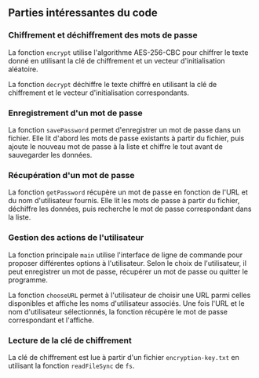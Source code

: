 ## Parties intéressantes du code

### Chiffrement et déchiffrement des mots de passe

La fonction `encrypt` utilise l'algorithme AES-256-CBC pour chiffrer le texte donné en utilisant la clé de chiffrement et un vecteur d'initialisation aléatoire.

La fonction `decrypt` déchiffre le texte chiffré en utilisant la clé de chiffrement et le vecteur d'initialisation correspondants.

### Enregistrement d'un mot de passe

La fonction `savePassword` permet d'enregistrer un mot de passe dans un fichier. Elle lit d'abord les mots de passe existants à partir du fichier, puis ajoute le nouveau mot de passe à la liste et chiffre le tout avant de sauvegarder les données.

### Récupération d'un mot de passe

La fonction `getPassword` récupère un mot de passe en fonction de l'URL et du nom d'utilisateur fournis. Elle lit les mots de passe à partir du fichier, déchiffre les données, puis recherche le mot de passe correspondant dans la liste.

### Gestion des actions de l'utilisateur

La fonction principale `main` utilise l'interface de ligne de commande pour proposer différentes options à l'utilisateur. Selon le choix de l'utilisateur, il peut enregistrer un mot de passe, récupérer un mot de passe ou quitter le programme.

La fonction `chooseURL` permet à l'utilisateur de choisir une URL parmi celles disponibles et affiche les noms d'utilisateur associés. Une fois l'URL et le nom d'utilisateur sélectionnés, la fonction récupère le mot de passe correspondant et l'affiche.

### Lecture de la clé de chiffrement

La clé de chiffrement est lue à partir d'un fichier `encryption-key.txt` en utilisant la fonction `readFileSync` de `fs`.
